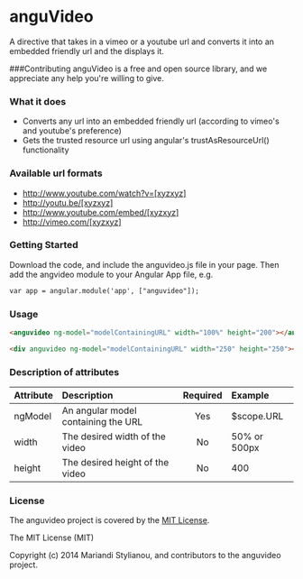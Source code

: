 anguVideo
=============

A directive that takes in a vimeo or a youtube url and converts it into an embedded friendly url and the displays it.

###Contributing
anguVideo is a free and open source library, and we appreciate any help you're willing to give.

### What it does
* Converts any url into an embedded friendly url (according to vimeo's and youtube's preference)
* Gets the trusted resource url using angular's trustAsResourceUrl() functionality

### Available url formats
* http://www.youtube.com/watch?v=[xyzxyz]
* http://youtu.be/[xyzxyz]
* http://www.youtube.com/embed/[xyzxyz]
* http://vimeo.com/[xyzxyz]

### Getting Started
Download the code, and include the anguvideo.js file in your page. Then add the angvideo module to your Angular App file, e.g.
```html
var app = angular.module('app', ["anguvideo"]);
```

### Usage

```html
<anguvideo ng-model="modelContainingURL" width="100%" height="200"></anguvideo>
```

```html
<div anguvideo ng-model="modelContainingURL" width="250" height="250"></div>
```
### Description of attributes
| Attribute        | Description           | Required | Example  |
| :------------- |:-------------| :-----:| :-----|
| ngModel | An angular model containing the URL | Yes | $scope.URL |
| width | The desired width of the video | No | 50% or 500px |
| height | The desired height of the video | No | 400 |

### License
The anguvideo project is covered by the [MIT License](http://opensource.org/licenses/MIT "MIT License").

The MIT License (MIT)

Copyright (c) 2014 Mariandi Stylianou, and contributors to the anguvideo project.

